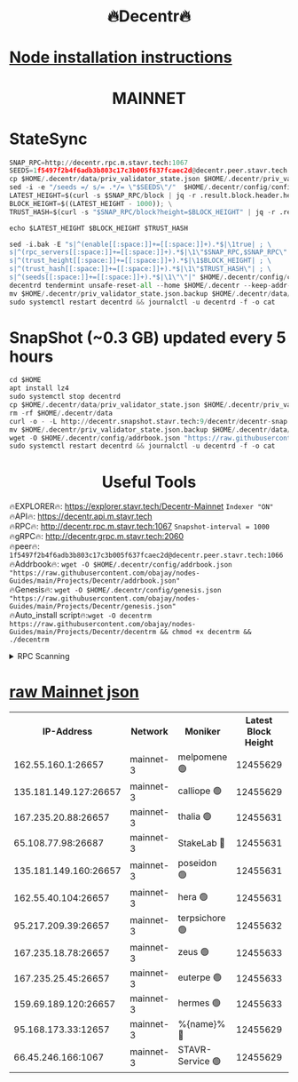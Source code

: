 <h1 align="center"> 🔥Decentr🔥</h1>

[Node installation instructions](https://github.com/obajay/nodes-Guides/tree/main/Projects/Decentr)
=
<h1 align="center"> MAINNET</h1>

# StateSync
```python
SNAP_RPC=http://decentr.rpc.m.stavr.tech:1067
SEEDS=1f5497f2b4f6adb3b803c17c3b005f637fcaec2d@decentr.peer.stavr.tech:1066
cp $HOME/.decentr/data/priv_validator_state.json $HOME/.decentr/priv_validator_state.json.backup
sed -i -e "/seeds =/ s/= .*/= \"$SEEDS\"/"  $HOME/.decentr/config/config.toml
LATEST_HEIGHT=$(curl -s $SNAP_RPC/block | jq -r .result.block.header.height); \
BLOCK_HEIGHT=$((LATEST_HEIGHT - 1000)); \
TRUST_HASH=$(curl -s "$SNAP_RPC/block?height=$BLOCK_HEIGHT" | jq -r .result.block_id.hash)

echo $LATEST_HEIGHT $BLOCK_HEIGHT $TRUST_HASH

sed -i.bak -E "s|^(enable[[:space:]]+=[[:space:]]+).*$|\1true| ; \
s|^(rpc_servers[[:space:]]+=[[:space:]]+).*$|\1\"$SNAP_RPC,$SNAP_RPC\"| ; \
s|^(trust_height[[:space:]]+=[[:space:]]+).*$|\1$BLOCK_HEIGHT| ; \
s|^(trust_hash[[:space:]]+=[[:space:]]+).*$|\1\"$TRUST_HASH\"| ; \
s|^(seeds[[:space:]]+=[[:space:]]+).*$|\1\"\"|" $HOME/.decentr/config/config.toml
decentrd tendermint unsafe-reset-all --home $HOME/.decentr --keep-addr-book
mv $HOME/.decentr/priv_validator_state.json.backup $HOME/.decentr/data/priv_validator_state.json
sudo systemctl restart decentrd && journalctl -u decentrd -f -o cat
```
# SnapShot (~0.3 GB) updated every 5 hours
```python
cd $HOME
apt install lz4
sudo systemctl stop decentrd
cp $HOME/.decentr/data/priv_validator_state.json $HOME/.decentr/priv_validator_state.json.backup
rm -rf $HOME/.decentr/data
curl -o - -L http://decentr.snapshot.stavr.tech:9/decentr/decentr-snap.tar.lz4 | lz4 -c -d - | tar -x -C $HOME/.decentr --strip-components 2
mv $HOME/.decentr/priv_validator_state.json.backup $HOME/.decentr/data/priv_validator_state.json
wget -O $HOME/.decentr/config/addrbook.json "https://raw.githubusercontent.com/obajay/nodes-Guides/main/Projects/Decentr/addrbook.json"
sudo systemctl restart decentrd && journalctl -u decentrd -f -o cat
```

 <h1 align="center"> Useful Tools</h1>

🔥EXPLORER🔥:     https://explorer.stavr.tech/Decentr-Mainnet        `Indexer "ON"` \
🔥API🔥:          https://decentr.api.m.stavr.tech \
🔥RPC🔥:          http://decentr.rpc.m.stavr.tech:1067              `Snapshot-interval = 1000` \
🔥gRPC🔥:         http://decentr.grpc.m.stavr.tech:2060 \
🔥peer🔥:         `1f5497f2b4f6adb3b803c17c3b005f637fcaec2d@decentr.peer.stavr.tech:1066` \
🔥Addrbook🔥:  `wget -O $HOME/.decentr/config/addrbook.json "https://raw.githubusercontent.com/obajay/nodes-Guides/main/Projects/Decentr/addrbook.json"` \
🔥Genesis🔥:  `wget -O $HOME/.decentr/config/genesis.json "https://raw.githubusercontent.com/obajay/nodes-Guides/main/Projects/Decentr/genesis.json"` \
🔥Auto_install script🔥:`wget -O decentrm https://raw.githubusercontent.com/obajay/nodes-Guides/main/Projects/Decentr/decentrm && chmod +x decentrm && ./decentrm`

<details>
<summary>RPC Scanning</summary>

<h2 align="center"> We scan nodes in real time every 4 hours. And we provide the final result of RPC endpoints.
We cannot influence the operation of these nodes in any way. </h2>


```python
If Voting Power is higher than 0 --> then the Node is a validator of the network and may be subject to attack and be a potential threat to the chain.
```
```python
We marked such validators with a red symbol
```

</details>

[raw Mainnet json](https://rpc-check.decentrm.stavr.tech/decentrm/rpc-decentrm-result.json)
=



<table><tr><th>IP-Address</th><th>Network</th><th>Moniker</th><th>Latest Block Height</th><th>Earliest Block Height</th><th>Catching Up</th><th>Tx Index</th><th>Voting Power</th><th>Scan Time</th></tr><tr><td>162.55.160.1:26657</td><td>mainnet-3</td><td>melpomene 🟢</td><td>12455629</td><td>1688950</td><td>False</td><td>on</td><td>0</td><td>2024-01-16T15:51:54.977374035UTC</td></tr><tr><td>135.181.149.127:26657</td><td>mainnet-3</td><td>calliope 🟢</td><td>12455629</td><td>1688950</td><td>False</td><td>on</td><td>0</td><td>2024-01-16T15:51:55.356696701UTC</td></tr><tr><td>167.235.20.88:26657</td><td>mainnet-3</td><td>thalia 🟢</td><td>12455631</td><td>1688950</td><td>False</td><td>on</td><td>0</td><td>2024-01-16T15:52:02.958576877UTC</td></tr><tr><td>65.108.77.98:26687</td><td>mainnet-3</td><td>StakeLab 🔴</td><td>12455631</td><td>1688950</td><td>False</td><td>on</td><td>5368087</td><td>2024-01-16T15:52:03.316870214UTC</td></tr><tr><td>135.181.149.160:26657</td><td>mainnet-3</td><td>poseidon 🟢</td><td>12455631</td><td>1688950</td><td>False</td><td>on</td><td>0</td><td>2024-01-16T15:52:07.973064160UTC</td></tr><tr><td>162.55.40.104:26657</td><td>mainnet-3</td><td>hera 🟢</td><td>12455631</td><td>1688950</td><td>False</td><td>on</td><td>0</td><td>2024-01-16T15:52:08.205160745UTC</td></tr><tr><td>95.217.209.39:26657</td><td>mainnet-3</td><td>terpsichore 🟢</td><td>12455632</td><td>1688950</td><td>False</td><td>on</td><td>0</td><td>2024-01-16T15:52:10.739343499UTC</td></tr><tr><td>167.235.18.78:26657</td><td>mainnet-3</td><td>zeus 🟢</td><td>12455633</td><td>1688950</td><td>False</td><td>on</td><td>0</td><td>2024-01-16T15:52:15.092288456UTC</td></tr><tr><td>167.235.25.45:26657</td><td>mainnet-3</td><td>euterpe 🟢</td><td>12455633</td><td>1688950</td><td>False</td><td>on</td><td>0</td><td>2024-01-16T15:52:17.474036229UTC</td></tr><tr><td>159.69.189.120:26657</td><td>mainnet-3</td><td>hermes 🟢</td><td>12455633</td><td>1688950</td><td>False</td><td>on</td><td>0</td><td>2024-01-16T15:52:17.697144351UTC</td></tr><tr><td>95.168.173.33:12657</td><td>mainnet-3</td><td>%{name}% 🔴</td><td>12455629</td><td>8964001</td><td>False</td><td>on</td><td>4174458</td><td>2024-01-16T15:51:56.468778594UTC</td></tr><tr><td>66.45.246.166:1067</td><td>mainnet-3</td><td>STAVR-Service 🟢</td><td>12455629</td><td>12453001</td><td>False</td><td>on</td><td>0</td><td>2024-01-16T15:51:55.933745150UTC</td></tr></table>